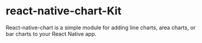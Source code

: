 # react-native-chart-Kit
React-native-chart is a simple module for adding line charts, area charts, or bar charts to your React Native app. 
